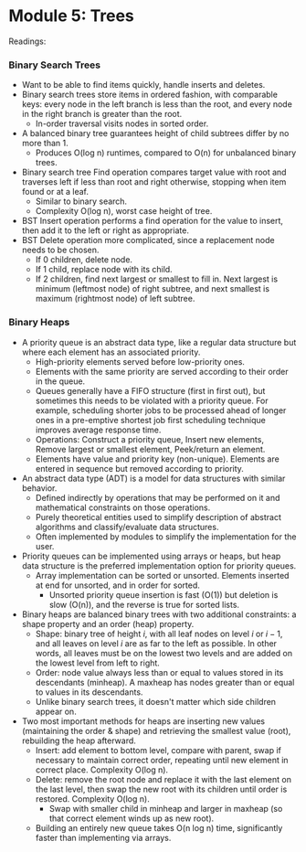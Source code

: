 # Module 5: Trees

Readings:

### Binary Search Trees

- Want to be able to find items quickly, handle inserts and deletes.
- Binary search trees store items in ordered fashion, with comparable keys: every node in the left branch is less than the root, and every node in the right branch is greater than the root.
  - In-order traversal visits nodes in sorted order.
- A balanced binary tree guarantees height of child subtrees differ by no more than 1.
  - Produces O(log n) runtimes, compared to O(n) for unbalanced binary trees.
- Binary search tree Find operation compares target value with root and traverses left if less than root and right otherwise, stopping when item found or at a leaf.
  - Similar to binary search.
  - Complexity O(log n), worst case height of tree.
- BST Insert operation performs a find operation for the value to insert, then add it to the left or right as appropriate.
- BST Delete operation more complicated, since a replacement node needs to be chosen.
  - If 0 children, delete node.
  - If 1 child, replace node with its child.
  - If 2 children, find next largest or smallest to fill in. Next largest is minimum (leftmost node) of right subtree, and next smallest is maximum (rightmost node) of left subtree.

### Binary Heaps

- A priority queue is an abstract data type, like a regular data structure but where each element has an associated priority.
  - High-priority elements served before low-priority ones.
  - Elements with the same priority are served according to their order in the queue.
  - Queues generally have a FIFO structure (first in first out), but sometimes this needs to be violated with a priority queue. For example, scheduling shorter jobs to be processed ahead of longer ones in a pre-emptive shortest job first scheduling technique improves average response time.
  - Operations: Construct a priority queue, Insert new elements, Remove largest or smallest element, Peek/return an element.
  - Elements have value and priority key (non-unique). Elements are entered in sequence but removed according to priority.
- An abstract data type (ADT) is a model for data structures with similar behavior.
  - Defined indirectly by operations that may be performed on it and mathematical constraints on those operations.
  - Purely theoretical entities used to simplify description of abstract algorithms and classify/evaluate data structures.
  - Often implemented by modules to simplify the implementation for the user.
- Priority queues can be implemented using arrays or heaps, but heap data structure is the preferred implementation option for priority queues.
  - Array implementation can be sorted or unsorted. Elements inserted at end for unsorted, and in order for sorted.
    - Unsorted priority queue insertion is fast (O(1)) but deletion is slow (O(n)), and the reverse is true for sorted lists.
- Binary heaps are balanced binary trees with two additional constraints: a shape property and an order (heap) property.
  - Shape: binary tree of height $i$, with all leaf nodes on level $i$ or $i-1$, and all leaves on level $i$ are as far to the left as possible. In other words, all leaves must be on the lowest two levels and are added on the lowest level from left to right.
  - Order: node value always less than or equal to values stored in its descendants (minheap). A maxheap has nodes greater than or equal to values in its descendants.
  - Unlike binary search trees, it doesn't matter which side children appear on.
- Two most important methods for heaps are inserting new values (maintaining the order & shape) and retrieving the smallest value (root), rebuilding the heap afterward.
  - Insert: add element to bottom level, compare with parent, swap if necessary to maintain correct order, repeating until new element in correct place. Complexity O(log n).
  - Delete: remove the root node and replace it with the last element on the last level, then swap the new root with its children until order is restored. Complexity O(log n).
    - Swap with smaller child in minheap and larger in maxheap (so that correct element winds up as new root).
  - Building an entirely new queue takes O(n log n) time, significantly faster than implementing via arrays.